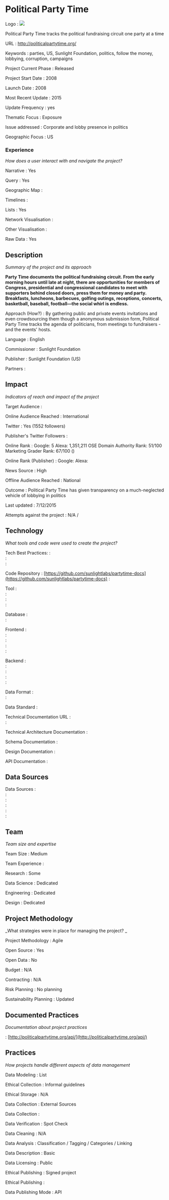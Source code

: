 # Political Party Time



Logo
:   ![](http://assets.politicalpartytime.org/1.0/images/logo.png)

Political Party Time tracks the political fundraising circuit one party at a time

URL
:   http://politicalpartytime.org/


Keywords
:   parties, US, Sunlight Foundation, politics, follow the money, lobbying, corruption, campaigns



Project Current Phase
:   Released

    

Project Start Date
:   2008



Launch Date
:   2008



Most Recent Update
:   2015



Update Frequency
:   yes



Thematic Focus
:   Exposure



Issue addressed
:   Corporate and lobby presence in politics



Geographic Focus
:   US


### Experience

_How does a user interact with and navigate the project?_

Narrative
:   Yes 

Query
:   Yes 

Geographic Map
:     

Timelines
:    

Lists
:   Yes 

Network Visualisation
:   

Other Visualisation
:   

Raw Data 
:   Yes

## Description

_Summary of the project and its approach_

__Party Time documents the political fundraising circuit. From the early morning hours until late at night, there are opportunities for members of Congress, presidential and congressional candidates to meet with supporters behind closed doors, press them for money and party. Breakfasts, luncheons, barbecues, golfing outings, receptions, concerts, basketball, baseball, football—the social whirl is endless.__


Approach (How?)
:   By gathering public and private events invitations and even crowdsourcing them though a anonymous submission form, Political Party Time tracks the agenda of politicians, from meetings to fundraisers - and the events&#39; hosts.



Language
:   English



Commissioner
:   Sunlight Foundation



Publisher
:   Sunlight Foundation (US)



Partners
:   


## Impact

_Indicators of reach and impact of the project_


Target Audience
:   



Online Audience Reached
:   International



Twitter
:   Yes (1552 followers)



Publisher's Twitter Followers
:   



Online Rank
:    Google:   5   Alexa:   1,351,211  OSE Domain Authority Rank:   51/100 Marketing Grader Rank:   67/100 ()


Online Rank (Publisher)
:    Google:     Alexa:   



News Source
:   High 



Offline Audience Reached
:   National



Outcome
:   Political Party Time has given transparency on a much-neglected vehicle of lobbying in politics



Last updated
:   7/12/2015


Attempts against the project
:   N/A  / 


## Technology

_What tools and code were used to create the project?_

Tech Best Practices:
:    
:     
:    

Code Repository
:   [https://github.com/sunlightlabs/partytime-docs](https://github.com/sunlightlabs/partytime-docs)
:   []()

Tool
:   
:   
:   
:   

Database
:   
:   

Frontend
:   
:   
:   
:   
:   

Backend
:   
:   
:   
:   
:   

Data Format
:   
:   

Data Standard
:   

Technical Documentation URL
:   
:   

Technical Architecture Documentation
:   

Schema Documentation
:   

Design Documentation
:   

API Documentation
:   


## Data Sources

Data Sources
:   
:   
:   
:   
:   
:   

## Team

_Team size and expertise_

Team Size
:   Medium



Team Experience
:    

Research
:   Some 

Data Science
:   Dedicated 

Engineering
:    Dedicated

Design
:   Dedicated


## Project Methodology

_What strategies were in place for managing the project? _

Project Methodology
:   Agile



Open Source
:   Yes



Open Data
:   No



Budget
:   N/A


Contracting
:   N/A



Risk Planning
:   No planning



Sustainability Planning
:   Updated


## Documented Practices

_Documentation about project practices_

 
 :   [http://politicalpartytime.org/api/](http://politicalpartytime.org/api/)  

 


 



## Practices

_How projects handle different aspects of data management_


Data Modeling
:   List



Ethical Collection
:   Informal guidelines



Ethical Storage
:   N/A



Data Collection
:   External Sources



Data Collection
:   



Data Verification
:   Spot Check



Data Cleaning
:   N/A



Data Analysis
:   Classification / Tagging / Categories / Linking



Data Description
:   Basic



Data Licensing
:   Public



Ethical Publishing
:   Signed project



Ethical Publishing
:   



Data Publishing Mode
:   API
